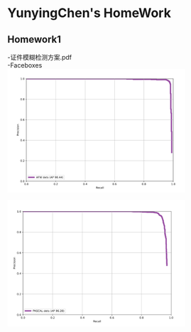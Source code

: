 # YunyingChen's HomeWork




## Homework1
-证件模糊检测方案.pdf        
-Faceboxes                
![AFW](https://github.com/cvgroup-erke/YunyingChen/blob/main/HMK1/Faceboxes/AFW_Result.png)



![PASCAL](https://github.com/cvgroup-erke/YunyingChen/blob/main/HMK1/Faceboxes/PASCAL_Result.png)







